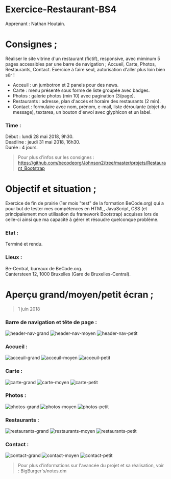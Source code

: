 # Exercice-Restaurant-BS4

Apprenant : Nathan Houtain.

# Consignes ;
Réaliser le site vitrine d'un restaurant (fictif), responsive, avec miminum 5 pages accessibles par une barre de navigation ; Accueil, Carte, Photos, Restaurants, Contact. Exercice à faire seul, autorisation d'aller plus loin bien sûr !

* Acceuil : un jumbotron et 2 panels pour des news.
* Carte : menu présenté sous forme de liste groupée avec badges.
* Photos : galerie photos (min 10) avec pagination (3/page).
* Restaurants : adresse, plan d'accès et horaire des restaurants (2 min).
* Contact : formulaire avec nom, prénom, e-mail, liste déroulante (objet du message), textarea, un bouton d'envoi avec glyphicon et un label.

### Time :
Début : lundi 28 mai 2018, 9h30.   
Deadline : jeudi 31 mai 2018, 16h30.  
Durée : 4 jours. 

> Pour plus d'infos sur les consignes : https://github.com/becodeorg/Johnson2/tree/master/projets/Restaurant_Bootstrap

# Objectif et situation ;
Exercice de fin de prairie (1er mois "test" de la formation BeCode.org) qui a pour but de tester mes compétences en HTML, JavaScript, CSS (et principalement
mon utilisation du framework Bootstrap) acquises lors de celle-ci ainsi que ma capacité à gérer et résoudre quelconque problème.

### Etat : 
Terminé et rendu.

### Lieux :
Be-Central, bureaux de BeCode.org.  
Cantersteen 12, 1000 Bruxelles (Gare de Bruxelles-Central). 


# Aperçu grand/moyen/petit écran ;
> 1 juin 2018

### Barre de navigation et tête de page :
![header-nav-grand](/BigBurger's/Pictures/Apercu/header-nav-grand.png)
![header-nav-moyen](/BigBurger's/Pictures/Apercu/header-nav-moyen.png)
![header-nav-petit](/BigBurger's/Pictures/Apercu/header-nav-petit.png)

### Accueil :

![acceuil-grand](/BigBurger's/Pictures/Apercu/acceuil-grand.png)
![acceuil-moyen](/BigBurger's/Pictures/Apercu/acceuil-moyen.png)
![acceuil-petit](/BigBurger's/Pictures/Apercu/acceuil-petit.png)

### Carte :
![carte-grand](/BigBurger's/Pictures/Apercu/carte-grand.png)
![carte-moyen](/BigBurger's/Pictures/Apercu/carte-moyen.png)
![carte-petit](/BigBurger's/Pictures/Apercu/carte-petit.png)

### Photos :
![photos-grand](/BigBurger's/Pictures/Apercu/photos-grand.png)
![photos-moyen](/BigBurger's/Pictures/Apercu/photos-moyen.png)
![photos-petit](/BigBurger's/Pictures/Apercu/photos-petit.png)

### Restaurants :
![restaurants-grand](/BigBurger's/Pictures/Apercu/restaurants-grand.png)
![restaurants-moyen](/BigBurger's/Pictures/Apercu/restaurants-moyen.png)
![restaurants-petit](/BigBurger's/Pictures/Apercu/restaurants-petit.png)

### Contact :
![contact-grand](/BigBurger's/Pictures/Apercu/contact-grand.png)
![contact-moyen](/BigBurger's/Pictures/Apercu/contact-moyen.png)
![contact-petit](/BigBurger's/Pictures/Apercu/contact-petit.png)

> Pour plus d'informations sur l'avancée du projet et sa réalisation, voir : BigBurger's/notes.dm 

